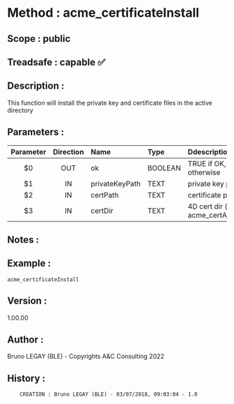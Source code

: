 ﻿# **Method :** acme_certificateInstall
## **Scope :** public
## **Treadsafe :** capable ✅ 
## **Description :** 
This function will install the private key and certificate files in the active directory
## **Parameters :** 
| Parameter | Direction | Name | Type | Ddescription | 
|:----:|:----:|:----|:----|:----| 
| $0 | OUT | ok | BOOLEAN | TRUE if OK, FALSE otherwise | 
| $1 | IN | privateKeyPath | TEXT | private key path | 
| $2 | IN | certPath | TEXT | certificate path | 
| $3 | IN | certDir | TEXT | 4D cert dir (optional, default acme_certActiveDirPathGet) | 

## **Notes :** 

## **Example :** 
```
acme_certificateInstall
```
## **Version :** 
1.00.00
## **Author :** 
Bruno LEGAY (BLE) - Copyrights A&C Consulting 2022
## **History :** 
 
        CREATION : Bruno LEGAY (BLE) - 03/07/2018, 09:03:04 - 1.0
